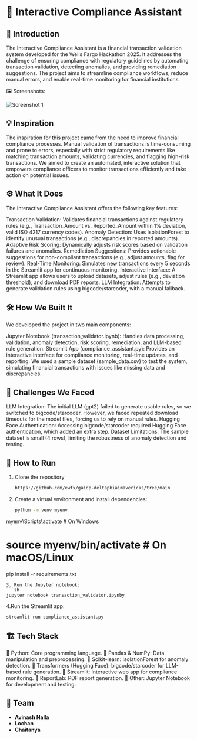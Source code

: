 # 🚀 Interactive Compliance Assistant

## 🎯 Introduction
The Interactive Compliance Assistant is a financial transaction validation system developed for the Wells Fargo Hackathon 2025. It addresses the challenge of ensuring compliance with regulatory guidelines by automating transaction validation, detecting anomalies, and providing remediation suggestions. The project aims to streamline compliance workflows, reduce manual errors, and enable real-time monitoring for financial institutions.
 
🖼️ Screenshots:

![Screenshot 1](link-to-image)

## 💡 Inspiration
The inspiration for this project came from the need to improve financial compliance processes. Manual validation of transactions is time-consuming and prone to errors, especially with strict regulatory requirements like matching transaction amounts, validating currencies, and flagging high-risk transactions. We aimed to create an automated, interactive solution that empowers compliance officers to monitor transactions efficiently and take action on potential issues.

## ⚙️ What It Does
The Interactive Compliance Assistant offers the following key features:

Transaction Validation: Validates financial transactions against regulatory rules (e.g., Transaction_Amount vs. Reported_Amount within 1% deviation, valid ISO 4217 currency codes).
Anomaly Detection: Uses IsolationForest to identify unusual transactions (e.g., discrepancies in reported amounts).
Adaptive Risk Scoring: Dynamically adjusts risk scores based on validation failures and anomalies.
Remediation Suggestions: Provides actionable suggestions for non-compliant transactions (e.g., adjust amounts, flag for review).
Real-Time Monitoring: Simulates new transactions every 5 seconds in the Streamlit app for continuous monitoring.
Interactive Interface: A Streamlit app allows users to upload datasets, adjust rules (e.g., deviation threshold), and download PDF reports.
LLM Integration: Attempts to generate validation rules using bigcode/starcoder, with a manual fallback.

## 🛠️ How We Built It
We developed the project in two main components:

Jupyter Notebook (transaction_validator.ipynb): Handles data processing, validation, anomaly detection, risk scoring, remediation, and LLM-based rule generation.
Streamlit App (compliance_assistant.py): Provides an interactive interface for compliance monitoring, real-time updates, and reporting.
We used a sample dataset (sample_data.csv) to test the system, simulating financial transactions with issues like missing data and discrepancies.

## 🚧 Challenges We Faced
LLM Integration: The initial LLM (gpt2) failed to generate usable rules, so we switched to bigcode/starcoder. However, we faced repeated download timeouts for the model files, forcing us to rely on manual rules.
Hugging Face Authentication: Accessing bigcode/starcoder required Hugging Face authentication, which added an extra step.
Dataset Limitations: The sample dataset is small (4 rows), limiting the robustness of anomaly detection and testing.

## 🏃 How to Run
1. Clone the repository  
   ```sh
   https://github.com/ewfx/gaidp-deltapbiaimavericks/tree/main
   ```
2. Create a virtual environment and install dependencies:  
   ```sh
   python -m venv myenv
myenv\Scripts\activate  # On Windows
# source myenv/bin/activate  # On macOS/Linux
pip install -r requirements.txt
   ```
3. Run the Jupyter notebook:
   ```sh
   jupyter notebook transaction_validator.ipynby
   ```
4.Run the Streamlit app:
   ```sh
   streamlit run compliance_assistant.py
   ```

## 🏗️ Tech Stack
🔹 Python: Core programming language.
🔹 Pandas & NumPy: Data manipulation and preprocessing.
🔹 Scikit-learn: IsolationForest for anomaly detection.
🔹 Transformers (Hugging Face): bigcode/starcoder for LLM-based rule generation.
🔹 Streamlit: Interactive web app for compliance monitoring.
🔹 ReportLab: PDF report generation.
🔹 Other: Jupyter Notebook for development and testing.

## 👥 Team
- **Avinash Nalla**
- **Lochan**
- **Chaitanya**
